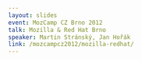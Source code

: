 ```yaml
---
layout: slides
event: MozCamp CZ Brno 2012
talk: Mozilla & Red Hat Brno
speaker: Martin Stránský, Jan Hořák
link: /mozcampcz2012/mozilla-redhat/
---
```


